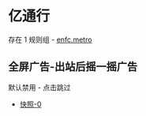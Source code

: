# 亿通行

存在 1 规则组 - [enfc.metro](/src/apps/enfc.metro.ts)

## 全屏广告-出站后摇一摇广告

默认禁用 - 点击跳过

- [快照-0](https://i.gkd.li/import/13988597)
